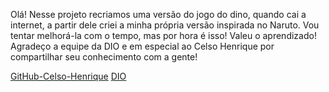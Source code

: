 Olá!
Nesse projeto recriamos uma versão do jogo do dino, quando cai a internet,
a partir dele criei a minha própria versão inspirada no Naruto. Vou tentar melhorá-la com 
o tempo, mas por hora é isso! Valeu o aprendizado! Agradeço a equipe da DIO e em especial 
ao Celso Henrique por compartilhar seu conhecimento com a gente! 



<a href="https://github.com/celso-henrique/">GitHub-Celso-Henrique</a>
<a href="https://web.dio.me/home">DIO</a>